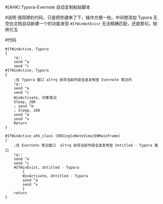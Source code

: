#[AHK] Typora-Evernote 自动复制粘贴脚本

#说明
很简陋的代码，只是把热键串了下，操作方便一些。中间想添加 Typora 无空白文档自动新建一个的功能发现 ```#IfWinNotExist``` 无法精确匹配，还是那句，抛砖引玉

#代码

```
#IfWinActive, Typora
{
	!q::
	send ^a
	send ^c
#IfWinActive, Typora
{
	;在 Typora 窗口 alt+q 会将当前内容全选复制至 Evernote 笔记内
	!q::
	send ^a
	send ^c
	WinActivate, 印象笔记
	Sleep, 200
	; send ^m
	; Sleep, 200
	send ^a
	send ^v
	Return
}

#IfWinActive ahk_class (ENSingleNoteView|ENMainFrame)
{
	;在 Evernote 笔记窗口  alt+q 会将当前内容全选复制至 Untitled - Typora 窗口
	!q::
	send ^a
	send ^c
	#IfWinExist, Untitled - Typora
		{
		WinActivate, Untitled - Typora
		send ^a
		send ^v
		} 
	return
}
```